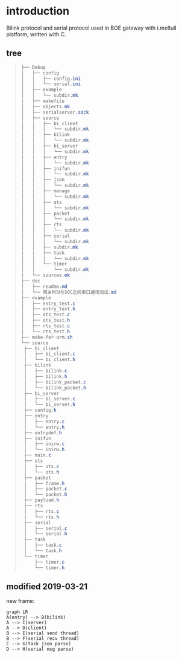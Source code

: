 # introduction

Bilink protocol and serial protocol used in BOE gateway with i.mx6ull platform, written with C. 

## tree

> ```powershell
> ├── Debug
> │   ├── config
> │   │   ├── config.ini
> │   │   └── serial.ini
> │   ├── example
> │   │   └── subdir.mk
> │   ├── makefile
> │   ├── objects.mk
> │   ├── serialserver.sock
> │   ├── source
> │   │   ├── bi_client
> │   │   │   └── subdir.mk
> │   │   ├── bilink
> │   │   │   └── subdir.mk
> │   │   ├── bi_server
> │   │   │   └── subdir.mk
> │   │   ├── entry
> │   │   │   └── subdir.mk
> │   │   ├── inifun
> │   │   │   └── subdir.mk
> │   │   ├── json
> │   │   │   └── subdir.mk
> │   │   ├── manage
> │   │   │   └── subdir.mk
> │   │   ├── ots
> │   │   │   └── subdir.mk
> │   │   ├── packet
> │   │   │   └── subdir.mk
> │   │   ├── rts
> │   │   │   └── subdir.mk
> │   │   ├── serial
> │   │   │   └── subdir.mk
> │   │   ├── subdir.mk
> │   │   ├── task
> │   │   │   └── subdir.mk
> │   │   └── timer
> │   │       └── subdir.mk
> │   └── sources.mk
> ├── doc
> │   ├── readme.md
> │   └── 网关MCU与SOC之间串口通讯测试.md
> ├── example
> │   ├── entry_test.c
> │   ├── entry_test.h
> │   ├── ots_test.c
> │   ├── ots_test.h
> │   ├── rts_test.c
> │   └── rts_test.h
> ├── make-for-arm.sh
> └── source
>  ├── bi_client
>  │   ├── bi_client.c
>  │   └── bi_client.h
>  ├── bilink
>  │   ├── bilink.c
>  │   ├── bilink.h
>  │   ├── bilink_packet.c
>  │   └── bilink_packet.h
>  ├── bi_server
>  │   ├── bi_server.c
>  │   └── bi_server.h
>  ├── config.h
>  ├── entry
>  │   ├── entry.c
>  │   └── entry.h
>  ├── entrydef.h
>  ├── inifun
>  │   ├── inirw.c
>  │   └── inirw.h
>  ├── main.c
>  ├── ots
>  │   ├── ots.c
>  │   └── ots.h
>  ├── packet
>  │   ├── frame.h
>  │   ├── packet.c
>  │   └── packet.h
>  ├── payload.h
>  ├── rts
>  │   ├── rts.c
>  │   └── rts.h
>  ├── serial
>  │   ├── serial.c
>  │   └── serial.h
>  ├── task
>  │   ├── task.c
>  │   └── task.h
>  └── timer
>      ├── timer.c
>      └── timer.h
> ```
>

## modified 2019-03-21

new frame:

```mermaid
graph LR
A(entry) --> B(bilink)
A --> C(server)
A --> D(client)
B --> E(serial send thread)
B --> F(serial recv thread)
C --> G(task json parse)
D --> H(serial msg parse)
```






























